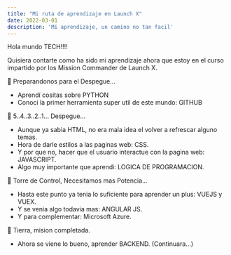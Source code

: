 ```yaml
---
title: "Mi ruta de aprendizaje en Launch X"
date: 2022-03-01
description: 'Mi aprendizaje, un camino no tan facil'
---
```


Hola mundo TECH!!!!

Quisiera contarte como ha sido mi aprendizaje ahora que estoy en el curso impartido por los Mission Commander de Launch X.

🚀 Preparandonos para el Despegue...
- Aprendí cositas sobre PYTHON
- Conocí la primer herramienta super util de este mundo: GITHUB

🚀 5..4..3..2..1... Despegue...
- Aunque ya sabia HTML, no era mala idea el volver a refrescar alguno temas.
- Hora de darle estilos a las paginas web: CSS.
- Y por que no, hacer que el usuario interactue con la pagina web: JAVASCRIPT.
- Algo muy importante que aprendi: LOGICA DE PROGRAMACION.

🚀 Torre de Control, Necesitamos mas Potencia...
- Hasta este punto ya tenia lo suficiente para aprender un plus: VUEJS y VUEX.
- Y se venia algo todavia mas: ANGULAR JS.
- Y para complementar: Microsoft Azure.

🚀 Tierra, mision completada.
- Ahora se viene lo bueno, aprender BACKEND. (Continuara...)
